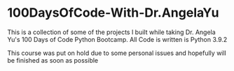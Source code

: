 # 100DaysOfCode-With-Dr.AngelaYu
This is a collection of some of the projects I built while taking Dr. Angela Yu's 100 Days of Code Python Bootcamp.
All Code is written is Python 3.9.2

This course was put on hold due to some personal issues and hopefully will be finished as soon as possible
